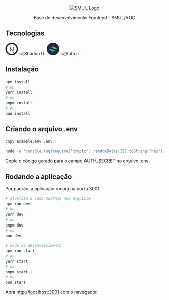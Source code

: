 <p align="center">
  <a href="https://www.prefeitura.sp.gov.br/cidade/secretarias/licenciamento/" target="blank"><img src="https://www.prefeitura.sp.gov.br/cidade/secretarias/upload/chamadas/URBANISMO_E_LICENCIAMENTO_HORIZONTAL_FUNDO_CLARO_1665756993.png" width="200" alt="SMUL Logo" /></a>
</p>
<p align="center">Base de desenvolvimento Frontend - SMUL/ATIC</p>

## Tecnologias

<p align="left">
    <a href="https://nextjs.org/docs" target="_blank" title="Next.js" style="text-decoration: none; decoration: none;">
        <img src="https://github.com/tandpfun/skill-icons/raw/main/icons/NextJS-Dark.svg" alt="Next.js" width="40" height="40" style="border-radius: 50%;" />
    </a>
    <a href="" target="https://ui.shadcn.com/docs" title="Shadcn UI" style="text-decoration: none; decoration: none;">
        <img src="https://avatars.githubusercontent.com/u/139895814" alt="Shadcn UI" width="40" height="40" style="border-radius: 50%;" />
    </a>
    <a href="" target="https://authjs.dev/getting-started" title="Tailwind" style="text-decoration: none; decoration: none;">
        <img src="https://github.com/tandpfun/skill-icons/raw/main/icons/TailwindCSS-Dark.svg" alt="Tailwind" width="40" height="40" style="border-radius: 50%;" />
    </a>
    <a href="" target="https://tailwindcss.com/docs" title="Auth.js" style="text-decoration: none; decoration: none;">
        <img src="https://authjs.dev/img/etc/logo-sm.webp" alt="Auth.js" width="40" height="40" style="border-radius: 50%;" />
    </a>
</p>


## Instalação

```bash
npm install
# ou
yarn install
# ou
pnpm install
# ou
bun install
```

## Criando o arquivo .env

```bash
copy example.env .env
```

```bash
node -e "console.log(require('crypto').randomBytes(32).toString('hex'))"
```

Copie o código gerado para o campo AUTH_SECRET no arquivo .env

## Rodando a aplicação

Por padrão, a aplicação rodará na porta 3001.

```bash
# atualiza a cada mudança nos arquivos
npm run dev
# ou
yarn dev
# ou
pnpm dev
# ou
bun dev
```

```bash
# modo de desenvolvimento
npm run start
# ou
yarn start
# ou
pnpm start
# ou
bun start
```

Abra [http://localhost:3001](http://localhost:3001) com o navegador.